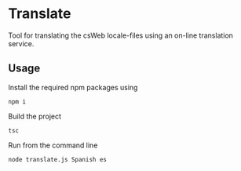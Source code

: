 # Translate
Tool for translating the csWeb locale-files using an on-line translation service.

## Usage
Install the required npm packages using
```
npm i
```

Build the project
```
tsc
```

Run from the command line
```
node translate.js Spanish es
